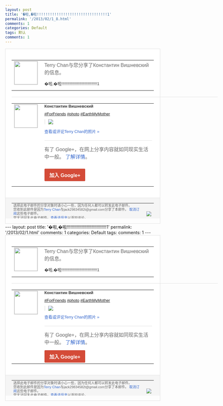 ```yaml
---
layout: post
title: '�啦,�啦!!!!!!!!!!!!!!!!!!!!!!!!!!!!!!!!1'
permalink: '/2013/02/1_8.html'
comments: 1
categories: Default
tags: 默认
comments: 1
---
```

<!-- X-Notifications: 1:6a27ded830000000 -->

<div style="border:solid 1px #dfdfdf;color:#686868;font:13px Arial"><div style="background-color:#fff;padding:20px;"><table cellpadding="0" cellspacing="0"><tr><td style="padding-right:15px;vertical-align:top"><a href="https://plus.google.com/_/notifications/emlink?emr=14900066512970582018&amp;emid=CIiKg7ngprUCFecJcgodeSYAAA&amp;path=%2F108643996575278738906&amp;dt=1360327931390&amp;uob=8"><img height="75" src="https://lh3.googleusercontent.com/-KKRGTyJ5Bl0/AAAAAAAAAAI/AAAAAAAAtnY/R4QEWIp3Ur0/s75-c-k-a/photo.jpg" style="border:solid 1px #cccccc;" width="75"/></a></td><td style="width:578px;color:#333;font:13px Arial;vertical-align:top"><div style="color:#686868;font:16px Arial;padding-bottom:15px">Terry Chan与您分享了Константин Вишневский的信息。</div><div style="padding-bottom:10px">�啦,�啦!!!!!!!!!!!!!!!<wbr/>!!!!!!!!!!!!!!!!!1</div></td></tr></table><div style="margin:20px 0;border-bottom:solid 1px #dfdfdf;width:670px"></div><table cellpadding="0" cellspacing="0"><tr><td style="padding-right:15px;vertical-align:top"><a href="https://plus.google.com/_/notifications/emlink?emr=14900066512970582018&amp;emid=CIiKg7ngprUCFecJcgodeSYAAA&amp;path=%2F113504137497630927918&amp;dt=1360327931390&amp;uob=8"><img height="75" src="https://lh6.googleusercontent.com/-C_hOly31Ad8/AAAAAAAAAAI/AAAAAAAArgk/SrD4n4JbEBE/s75-c-k-a/photo.jpg" style="border:solid 1px #cccccc;" width="75"/></a></td><td style="width:578px;color:#333;font:13px Arial;vertical-align:top"><div style="font-weight:bold;padding-bottom:10px">Константин Вишневский</div><div style="padding-bottom:10px"><a href="https://plus.google.com/s/%23ForFriends">#ForFriends</a>&nbsp;<a href="https://plus.google.com/s/%23photo">#photo</a>&nbsp;<a href="https://plus.google.com/s/%23EarthMyMother">#<wbr/>EarthMyMother</a></div><div style="margin-bottom:10px;padding-left:10px; border-left:2px solid #EAEAEA"><span style="margin-right:5px"><a href="https://plus.google.com/_/notifications/emlink?emr=14900066512970582018&amp;emid=CIiKg7ngprUCFecJcgodeSYAAA&amp;path=%2F108643996575278738906%2Fposts%2FaVPkNK9qvqZ%3Fgpinv%3DAMIXal8dDYKtepLLgGCp5hqy1mn3ZRtaHmKtfJK0ZfrFtRudHpJmVheyTamwQbSkwOoc5J2lOU5SRBJa6rUABAKJxn-lEoTWXiALJgej85ATKDUGECV-0lU&amp;dt=1360327931390&amp;uob=8" style="color:#3366CC;text-decoration:none;"><img border="0" src="https://lh6.googleusercontent.com/-rM1ma0oYLPA/URTb6il3oeI/AAAAAAAAzGE/_dXCGs99vds/h120/01%2B%252836%2529.jpg" style="max-height:200px;max-width:275px"/></a></span></div><p><a href="https://plus.google.com/_/notifications/emlink?emr=14900066512970582018&amp;emid=CIiKg7ngprUCFecJcgodeSYAAA&amp;path=%2Fphotos%2F113504137497630927918%2Falbums%2F5842536416541717297%2F5842536415370912226%3Fgpinv%3DAMIXal8dDYKtepLLgGCp5hqy1mn3ZRtaHmKtfJK0ZfrFtRudHpJmVheyTamwQbSkwOoc5J2lOU5SRBJa6rUABAKJxn-lEoTWXiALJgej85ATKDUGECV-0lU%26authkey%3DCMiy5teaoJekNQ&amp;dt=1360327931390&amp;uob=8" style="color:#3366CC;text-decoration:none">查看或评论Terry Chan的照片 »</a></p><div style="margin-top:20px;border-top:solid 1px #dfdfdf"><div style="padding:15px 0;color:#686868;font:16px Arial">有了 Google+，在网上分享内容就如同现实生活中一般。 <a href="http://www.google.com/+/learnmore/" style="color:#3366CC;text-decoration:none">了解详情</a>。</div><p><a href="https://plus.google.com/_/notifications/emlink?emr=14900066512970582018&amp;emid=CIiKg7ngprUCFecJcgodeSYAAA&amp;path=%2F%3Fgpinv%3DAMIXal8dDYKtepLLgGCp5hqy1mn3ZRtaHmKtfJK0ZfrFtRudHpJmVheyTamwQbSkwOoc5J2lOU5SRBJa6rUABAKJxn-lEoTWXiALJgej85ATKDUGECV-0lU&amp;dt=1360327931390&amp;uob=8" style="display:inline-block;padding:7px 15px;background-color:#d44b38; color:#fff;font-size:16px; font-weight:bold;border-radius:2px;-webkit-border-radius:2px; -moz-border-radius:2px;border:solid 1px #c43b28; white-space:nowrap;text-decoration:none">加入 Google+</a></p></div></td></tr></table></div><div style="border-top:solid 1px #dfdfdf;padding:0 20px; background-color:#f5f5f5"><table cellpadding="0" cellspacing="0" style="height:50px"><tbody><tr><td style="vertical-align:middle;width:100%; color:#636363;font:11px Arial; line-height:120%">选择此电子邮件的分享对象时请小心一些，因为任何人都可以转发此电子邮件。<br/>您收到此邮件是因为<a href="https://plus.google.com/_/notifications/emlink?emr=14900066512970582018&amp;emid=CIiKg7ngprUCFecJcgodeSYAAA&amp;path=%2F108643996575278738906%3Fgpinv%3DAMIXal8dDYKtepLLgGCp5hqy1mn3ZRtaHmKtfJK0ZfrFtRudHpJmVheyTamwQbSkwOoc5J2lOU5SRBJa6rUABAKJxn-lEoTWXiALJgej85ATKDUGECV-0lU&amp;dt=1360327931390&amp;uob=8" style="color:#3366CC;text-decoration:none">Terry Chan</a>与jack29834582t@gmail.com分享了本邮件。 <a href="https://plus.google.com/_/notifications/emlink?emr=14900066512970582018&amp;emid=CIiKg7ngprUCFecJcgodeSYAAA&amp;path=%2F_%2Fnonplus%2Femailsettings%3Fgpinv%3DAMIXal8dDYKtepLLgGCp5hqy1mn3ZRtaHmKtfJK0ZfrFtRudHpJmVheyTamwQbSkwOoc5J2lOU5SRBJa6rUABAKJxn-lEoTWXiALJgej85ATKDUGECV-0lU%26est%3DADH5u8W8ucPYIgOpVVeItGsI339cwo6lxswWRlZUj8OZG0DLbO7_FtQynb8eXqOZmPvZge4dNZBY0wFCgDhAVu3AQb3qauvS6vEpYVAGQJ98_zILjceyMmKYRNnKSrf_kgnIoOkpVhzSlVxCi8d3AE15ElwA35DfPw&amp;dt=1360327931390&amp;uob=8" style="color:#3366CC;text-decoration:none">取消订阅</a>这些电子邮件。<br/>您无法回复此电子邮件。<a href="https://plus.google.com/_/notifications/emlink?emr=14900066512970582018&amp;emid=CIiKg7ngprUCFecJcgodeSYAAA&amp;path=%2F108643996575278738906%2Fposts%2FaVPkNK9qvqZ%3Fgpinv%3DAMIXal8dDYKtepLLgGCp5hqy1mn3ZRtaHmKtfJK0ZfrFtRudHpJmVheyTamwQbSkwOoc5J2lOU5SRBJa6rUABAKJxn-lEoTWXiALJgej85ATKDUGECV-0lU&amp;dt=1360327931390&amp;uob=8" style="color:#3366CC;text-decoration:none">查看该信息</a>以添加评论。<br/>Google Inc., 1600 Amphitheatre Pkwy, Mountain View, CA 94043 USA</td><td><img src="https://ssl.gstatic.com/s2/oz/images/notifications/logo/google-plus-6617a72bb36cc548861652780c9e6ff1.png"/></td></tr></tbody></table></div></div>---
layout: post
title: '�啦,�啦!!!!!!!!!!!!!!!!!!!!!!!!!!!!!!!!1'
permalink: '/2013/02/1.html'
comments: 1
categories: Default
tags: 
comments: 1
---
<!-- X-Notifications: 1:6a27ded830000000 -->

<div style="border:solid 1px #dfdfdf;color:#686868;font:13px Arial"><div style="background-color:#fff;padding:20px;"><table cellpadding="0" cellspacing="0"><tr><td style="padding-right:15px;vertical-align:top"><a href="https://plus.google.com/_/notifications/emlink?emr=14900066512970582018&amp;emid=CIiKg7ngprUCFecJcgodeSYAAA&amp;path=%2F108643996575278738906&amp;dt=1360327931390&amp;uob=8"><img height="75" src="https://lh3.googleusercontent.com/-KKRGTyJ5Bl0/AAAAAAAAAAI/AAAAAAAAtnY/R4QEWIp3Ur0/s75-c-k-a/photo.jpg" style="border:solid 1px #cccccc;" width="75"/></a></td><td style="width:578px;color:#333;font:13px Arial;vertical-align:top"><div style="color:#686868;font:16px Arial;padding-bottom:15px">Terry Chan与您分享了Константин Вишневский的信息。</div><div style="padding-bottom:10px">�啦,�啦!!!!!!!!!!!!!!!<wbr/>!!!!!!!!!!!!!!!!!1</div></td></tr></table><div style="margin:20px 0;border-bottom:solid 1px #dfdfdf;width:670px"></div><table cellpadding="0" cellspacing="0"><tr><td style="padding-right:15px;vertical-align:top"><a href="https://plus.google.com/_/notifications/emlink?emr=14900066512970582018&amp;emid=CIiKg7ngprUCFecJcgodeSYAAA&amp;path=%2F113504137497630927918&amp;dt=1360327931390&amp;uob=8"><img height="75" src="https://lh6.googleusercontent.com/-C_hOly31Ad8/AAAAAAAAAAI/AAAAAAAArgk/SrD4n4JbEBE/s75-c-k-a/photo.jpg" style="border:solid 1px #cccccc;" width="75"/></a></td><td style="width:578px;color:#333;font:13px Arial;vertical-align:top"><div style="font-weight:bold;padding-bottom:10px">Константин Вишневский</div><div style="padding-bottom:10px"><a class="ot-hashtag" href="https://plus.google.com/s/%23ForFriends">#ForFriends</a>&nbsp;<a class="ot-hashtag" href="https://plus.google.com/s/%23photo">#photo</a>&nbsp;<a class="ot-hashtag" href="https://plus.google.com/s/%23EarthMyMother">#<wbr/>EarthMyMother</a></div><div style="margin-bottom:10px;padding-left:10px; border-left:2px solid #EAEAEA"><span style="margin-right:5px"><a href="https://plus.google.com/_/notifications/emlink?emr=14900066512970582018&amp;emid=CIiKg7ngprUCFecJcgodeSYAAA&amp;path=%2F108643996575278738906%2Fposts%2FaVPkNK9qvqZ%3Fgpinv%3DAMIXal8dDYKtepLLgGCp5hqy1mn3ZRtaHmKtfJK0ZfrFtRudHpJmVheyTamwQbSkwOoc5J2lOU5SRBJa6rUABAKJxn-lEoTWXiALJgej85ATKDUGECV-0lU&amp;dt=1360327931390&amp;uob=8" style="color:#3366CC;text-decoration:none;"><img border="0" src="https://lh6.googleusercontent.com/-rM1ma0oYLPA/URTb6il3oeI/AAAAAAAAzGE/_dXCGs99vds/h120/01%2B%252836%2529.jpg" style="max-height:200px;max-width:275px"/></a></span></div><a href="https://plus.google.com/_/notifications/emlink?emr=14900066512970582018&amp;emid=CIiKg7ngprUCFecJcgodeSYAAA&amp;path=%2Fphotos%2F113504137497630927918%2Falbums%2F5842536416541717297%2F5842536415370912226%3Fgpinv%3DAMIXal8dDYKtepLLgGCp5hqy1mn3ZRtaHmKtfJK0ZfrFtRudHpJmVheyTamwQbSkwOoc5J2lOU5SRBJa6rUABAKJxn-lEoTWXiALJgej85ATKDUGECV-0lU%26authkey%3DCMiy5teaoJekNQ&amp;dt=1360327931390&amp;uob=8" style="color:#3366CC;text-decoration:none">查看或评论Terry Chan的照片 »</a><div style="margin-top:20px;border-top:solid 1px #dfdfdf"><div style="padding:15px 0;color:#686868;font:16px Arial">有了 Google+，在网上分享内容就如同现实生活中一般。 <a href="http://www.google.com/+/learnmore/" style="color:#3366CC;text-decoration:none">了解详情</a>。</div><a href="https://plus.google.com/_/notifications/emlink?emr=14900066512970582018&amp;emid=CIiKg7ngprUCFecJcgodeSYAAA&amp;path=%2F%3Fgpinv%3DAMIXal8dDYKtepLLgGCp5hqy1mn3ZRtaHmKtfJK0ZfrFtRudHpJmVheyTamwQbSkwOoc5J2lOU5SRBJa6rUABAKJxn-lEoTWXiALJgej85ATKDUGECV-0lU&amp;dt=1360327931390&amp;uob=8" style="display:inline-block;padding:7px 15px;background-color:#d44b38; color:#fff;font-size:16px; font-weight:bold;border-radius:2px;-webkit-border-radius:2px; -moz-border-radius:2px;border:solid 1px #c43b28; white-space:nowrap;text-decoration:none">加入 Google+</a></div></td></tr></table></div><div style="border-top:solid 1px #dfdfdf;padding:0 20px; background-color:#f5f5f5"><table cellpadding="0" cellspacing="0" style="height:50px"><tbody><tr><td style="vertical-align:middle;width:100%; color:#636363;font:11px Arial; line-height:120%">选择此电子邮件的分享对象时请小心一些，因为任何人都可以转发此电子邮件。<br/>您收到此邮件是因为<a href="https://plus.google.com/_/notifications/emlink?emr=14900066512970582018&amp;emid=CIiKg7ngprUCFecJcgodeSYAAA&amp;path=%2F108643996575278738906%3Fgpinv%3DAMIXal8dDYKtepLLgGCp5hqy1mn3ZRtaHmKtfJK0ZfrFtRudHpJmVheyTamwQbSkwOoc5J2lOU5SRBJa6rUABAKJxn-lEoTWXiALJgej85ATKDUGECV-0lU&amp;dt=1360327931390&amp;uob=8" style="color:#3366CC;text-decoration:none">Terry Chan</a>与jack29834582t@gmail.com分享了本邮件。 <a href="https://plus.google.com/_/notifications/emlink?emr=14900066512970582018&amp;emid=CIiKg7ngprUCFecJcgodeSYAAA&amp;path=%2F_%2Fnonplus%2Femailsettings%3Fgpinv%3DAMIXal8dDYKtepLLgGCp5hqy1mn3ZRtaHmKtfJK0ZfrFtRudHpJmVheyTamwQbSkwOoc5J2lOU5SRBJa6rUABAKJxn-lEoTWXiALJgej85ATKDUGECV-0lU%26est%3DADH5u8W8ucPYIgOpVVeItGsI339cwo6lxswWRlZUj8OZG0DLbO7_FtQynb8eXqOZmPvZge4dNZBY0wFCgDhAVu3AQb3qauvS6vEpYVAGQJ98_zILjceyMmKYRNnKSrf_kgnIoOkpVhzSlVxCi8d3AE15ElwA35DfPw&amp;dt=1360327931390&amp;uob=8" style="color:#3366CC;text-decoration:none">取消订阅</a>这些电子邮件。<br/>您无法回复此电子邮件。<a href="https://plus.google.com/_/notifications/emlink?emr=14900066512970582018&amp;emid=CIiKg7ngprUCFecJcgodeSYAAA&amp;path=%2F108643996575278738906%2Fposts%2FaVPkNK9qvqZ%3Fgpinv%3DAMIXal8dDYKtepLLgGCp5hqy1mn3ZRtaHmKtfJK0ZfrFtRudHpJmVheyTamwQbSkwOoc5J2lOU5SRBJa6rUABAKJxn-lEoTWXiALJgej85ATKDUGECV-0lU&amp;dt=1360327931390&amp;uob=8" style="color:#3366CC;text-decoration:none">查看该信息</a>以添加评论。<br/>Google Inc., 1600 Amphitheatre Pkwy, Mountain View, CA 94043 USA<br/></td><td><img src="https://ssl.gstatic.com/s2/oz/images/notifications/logo/google-plus-6617a72bb36cc548861652780c9e6ff1.png"/></td></tr></tbody></table></div></div>